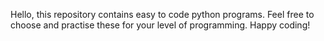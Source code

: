 Hello, this repository contains easy to code python programs. Feel free to choose and practise these for your level of programming. Happy coding!
